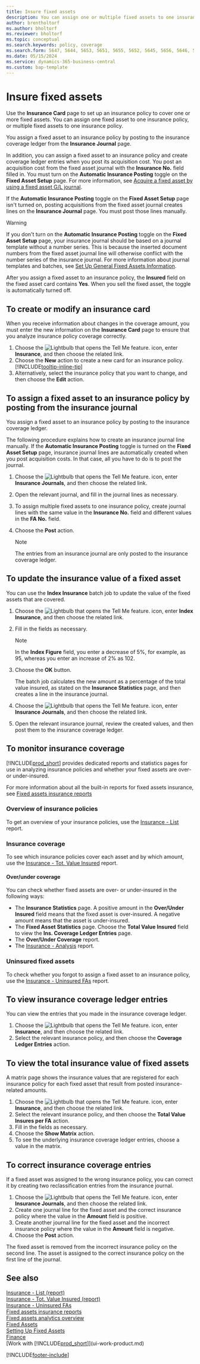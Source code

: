 ```yaml
---
title: Insure fixed assets
description: You can assign one or multiple fixed assets to one insurance policy by posting to the insurance coverage ledger from the **Insurance Journal** page.
author: brentholtorf
ms.author: bholtorf
ms.reviewer: bholtorf
ms.topic: conceptual
ms.search.keywords: policy, coverage
ms.search.form: 5647, 5644, 5653, 5651, 5655, 5652, 5645, 5656, 5646, 5648, 9275
ms.date: 05/15/2024
ms.service: dynamics-365-business-central
ms.custom: bap-template
---
```


# Insure fixed assets

Use the **Insurance Card** page to set up an insurance policy to cover one or more fixed assets. You can assign one fixed asset to one insurance policy, or multiple fixed assets to one insurance policy.

You assign a fixed asset to an insurance policy by posting to the insurance coverage ledger from the **Insurance Journal** page.

In addition, you can assign a fixed asset to an insurance policy and create coverage ledger entries when you post its acquisition cost. You post an acquisition cost from the fixed asset journal with the **Insurance No.** field filled in. You must turn on the **Automatic Insurance Posting** toggle on the **Fixed Asset Setup** page. For more information, see [Acquire a fixed asset by using a fixed asset G/L journal](fa-how-acquire.md#acquire-a-fixed-asset-by-using-a-fixed-asset-gl-journal).

If the **Automatic Insurance Posting** toggle on the **Fixed Asset Setup** page isn't turned on, posting acquisitions from the fixed asset journal creates lines on the **Insurance Journal** page. You must post those lines manually.

> [!WARNING]  
> If you don't turn on the **Automatic Insurance Posting** toggle on the **Fixed Asset Setup** page, your insurance journal should be based on a journal template without a number series. This is because the inserted document numbers from the fixed asset journal line will otherwise conflict with the number series of the insurance journal. For more information about journal templates and batches, see [Set Up General Fixed Assets Information](fa-how-setup-general.md).

After you assign a fixed asset to an insurance policy, the **Insured** field on the fixed asset card contains **Yes**. When you sell the fixed asset, the toggle is automatically turned off.

## To create or modify an insurance card

When you receive information about changes in the coverage amount, you must enter the new information on the **Insurance Card** page to ensure that you analyze insurance policy coverage correctly.  

1. Choose the ![Lightbulb that opens the Tell Me feature.](media/ui-search/search_small.png "Tell me what you want to do") icon, enter **Insurance**, and then choose the related link.
2. Choose the **New** action to create a new card for an insurance policy. [!INCLUDE[tooltip-inline-tip](includes/tooltip-inline-tip_md.md)]
3. Alternatively, select the insurance policy that you want to change, and then choose the **Edit** action.

## To assign a fixed asset to an insurance policy by posting from the insurance journal

You assign a fixed asset to an insurance policy by posting to the insurance coverage ledger.  

The following procedure explains how to create an insurance journal line manually. If the **Automatic Insurance Posting** toggle is turned on the **Fixed Asset Setup** page, insurance journal lines are automatically created when you post acquisition costs. In that case, all you have to do is to post the journal.  

1. Choose the ![Lightbulb that opens the Tell Me feature.](media/ui-search/search_small.png "Tell me what you want to do") icon, enter **Insurance Journals**, and then choose the related link.  
2. Open the relevant journal, and fill in the journal lines as necessary.  
3. To assign multiple fixed assets to one insurance policy, create journal lines with the same value in the **Insurance No.** field and different values in the **FA No.** field.  
4. Choose the **Post** action.  

    > [!NOTE]  
    > The entries from an insurance journal are only posted to the insurance coverage ledger.  

## To update the insurance value of a fixed asset

You can use the **Index Insurance** batch job to update the value of the fixed assets that are covered.  

1. Choose the ![Lightbulb that opens the Tell Me feature.](media/ui-search/search_small.png "Tell me what you want to do") icon, enter **Index Insurance**, and then choose the related link.
2. Fill in the fields as necessary.

    > [!NOTE]  
    >   In the **Index Figure** field, you enter a decrease of 5%, for example, as 95, whereas you enter an increase of 2% as 102.  
3. Choose the **OK** button.  

   The batch job calculates the new amount as a percentage of the total value insured, as stated on the **Insurance Statistics** page, and then creates a line in the insurance journal.  
4. Choose the ![Lightbulb that opens the Tell Me feature.](media/ui-search/search_small.png "Tell me what you want to do") icon, enter **Insurance Journals**, and then choose the related link.  
5. Open the relevant insurance journal, review the created values, and then post them to the insurance coverage ledger.  

## To monitor insurance coverage

[!INCLUDE[prod_short](includes/prod_short.md)] provides dedicated reports and statistics pages for use in analyzing insurance policies and whether your fixed assets are over- or under-insured.  

For more information about all the built-in reports for fixed assets insurance, see [Fixed assets insurance reports](fa-reports.md#fixed-assets-insurance-reports)

### Overview of insurance policies

To get an overview of your insurance policies, use the [Insurance - List](reports/report-5621.md) report.

### Insurance coverage

To see which insurance policies cover each asset and by which amount, use the [Insurance - Tot. Value Insured](reports/report-5625.md) report.

#### Over/under coverage

You can check whether fixed assets are over- or under-insured in the following ways:  

* The **Insurance Statistics** page. A positive amount in the **Over/Under Insured** field means that the fixed asset is over-insured. A negative amount means that the asset is under-insured.  
* The **Fixed Asset Statistics** page. Choose the **Total Value Insured** field to view the **Ins. Coverage Ledger Entries** page.  
* The **Over/Under Coverage** report.  
* The [Insurance - Analysis](reports/report-5620.md) report.  


### Uninsured fixed assets

To check whether you forgot to assign a fixed asset to an insurance policy, use the [Insurance - Uninsured FAs](reports/report-5626.md) report. 


## To view insurance coverage ledger entries

You can view the entries that you made in the insurance coverage ledger.  

1. Choose the ![Lightbulb that opens the Tell Me feature.](media/ui-search/search_small.png "Tell me what you want to do") icon, enter **Insurance**, and then choose the related link.  
2. Select the relevant insurance policy, and then choose the **Coverage Ledger Entries** action.  


## To view the total insurance value of fixed assets

A matrix page shows the insurance values that are registered for each insurance policy for each fixed asset that result from posted insurance-related amounts.  

1. Choose the ![Lightbulb that opens the Tell Me feature.](media/ui-search/search_small.png "Tell me what you want to do") icon, enter **Insurance**, and then choose the related link.  
2. Select the relevant insurance policy, and then choose the **Total Value Insures per FA** action.  
3. Fill in the fields as necessary.  
4. Choose the **Show Matrix** action.  
5. To see the underlying insurance coverage ledger entries, choose a value in the matrix.  

## To correct insurance coverage entries

If a fixed asset was assigned to the wrong insurance policy, you can correct it by creating two reclassification entries from the insurance journal.  

1. Choose the ![Lightbulb that opens the Tell Me feature.](media/ui-search/search_small.png "Tell me what you want to do") icon, enter **Insurance Journals**, and then choose the related link.  
2. Create one journal line for the fixed asset and the correct insurance policy where the value in the **Amount** field is positive.  
3. Create another journal line for the fixed asset and the incorrect insurance policy where the value in the **Amount** field is negative.  
4. Choose the **Post** action.  

The fixed asset is removed from the incorrect insurance policy on the second line. The asset is assigned to the correct insurance policy on the first line of the journal.  

## See also

[Insurance - List (report)](reports/report-5621.md)  
[Insurance - Tot. Value Insured (report)](reports/report-5625.md)   
[Insurance - Uninsured FAs](reports/report-5626.md)   
[Fixed assets insurance reports](fa-reports.md#fixed-assets-insurance-reports)   
[Fixed assets analytics overview](fa-analytics-overview.md)   
[Fixed Assets](fa-manage.md)  
[Setting Up Fixed Assets](fa-setup.md)  
[Finance](finance.md)  
[Work with [!INCLUDE[prod_short](includes/prod_short.md)]](ui-work-product.md)  

[!INCLUDE[footer-include](includes/footer-banner.md)]
